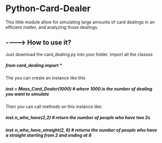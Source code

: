 # Python-Card-Dealer
This little module allow for simulating large amounts of card dealings in an efficient matter, and analyzing those dealings.
## ----> How to use it?
Just download the card_dealing.py into your folder.
Import all the classes
##### from card_dealing import *
The you can create an instance like this
##### inst = Mass_Card_Dealer(1000) # where 1000 is the number of dealing you want to simulate
Then you can call methods on this instance like:
##### inst.n_who_have(2,2) # return the number of people who have two 2s
##### inst.n_who_have_straight(2, 8) # returns the number of people who have a straight starting from 2 and ending at 8
